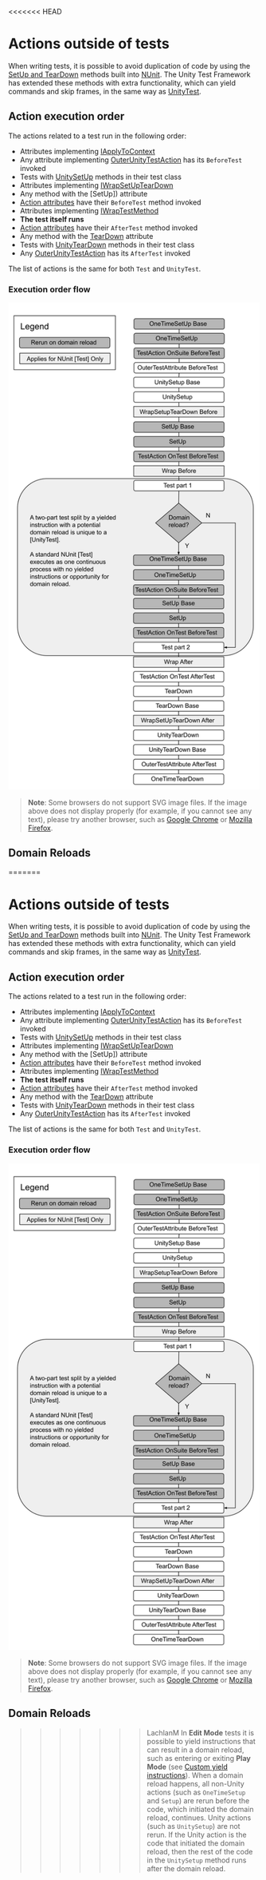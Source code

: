 <<<<<<< HEAD
# Actions outside of tests

When writing tests, it is possible to avoid duplication of code by using the [SetUp and TearDown](https://docs.nunit.org/articles/nunit/technical-notes/usage/SetUp-and-TearDown.html) methods built into [NUnit](http://www.nunit.org/). The Unity Test Framework has extended these methods with extra functionality, which can yield commands and skip frames, in the same way as [UnityTest](./reference-attribute-unitytest.md).

## Action execution order

The actions related to a test run in the following order:

* Attributes implementing [IApplyToContext](https://docs.nunit.org/articles/nunit/extending-nunit/IApplyToContext-Interface.html) 
* Any attribute implementing [OuterUnityTestAction](./reference-outerunitytestaction.md) has its `BeforeTest` invoked
* Tests with [UnitySetUp](./reference-unitysetup-and-unityteardown.md) methods in their test class
* Attributes implementing [IWrapSetUpTearDown](https://docs.nunit.org/articles/nunit/extending-nunit/ICommandWrapper-Interface.html) 
* Any method with the [SetUp]) attribute
* [Action attributes](https://nunit.org/docs/2.6/actionAttributes.html) have their `BeforeTest` method invoked 
* Attributes implementing [IWrapTestMethod](https://docs.nunit.org/articles/nunit/extending-nunit/ICommandWrapper-Interface.html)  
* **The test itself runs**
* [Action attributes](https://nunit.org/docs/2.6/actionAttributes.html) have their `AfterTest` method invoked
* Any method with the [TearDown](https://docs.nunit.org/articles/nunit/technical-notes/usage/SetUp-and-TearDown.html) attribute
* Tests with [UnityTearDown](./reference-unitysetup-and-unityteardown.md) methods in their test class
* Any [OuterUnityTestAction](./reference-outerunitytestaction.md) has its `AfterTest` invoked

The list of actions is the same for both `Test` and `UnityTest`.

### Execution order flow

![Action Execution Order](./images/execution-order-full.svg)

> **Note**: Some browsers do not support SVG image files. If the image above does not display properly (for example, if you cannot see any text), please try another browser, such as [Google Chrome](https://www.google.com/chrome/) or [Mozilla Firefox](https://www.mozilla.org). 

## Domain Reloads

=======
# Actions outside of tests

When writing tests, it is possible to avoid duplication of code by using the [SetUp and TearDown](https://docs.nunit.org/articles/nunit/technical-notes/usage/SetUp-and-TearDown.html) methods built into [NUnit](http://www.nunit.org/). The Unity Test Framework has extended these methods with extra functionality, which can yield commands and skip frames, in the same way as [UnityTest](./reference-attribute-unitytest.md).

## Action execution order

The actions related to a test run in the following order:

* Attributes implementing [IApplyToContext](https://docs.nunit.org/articles/nunit/extending-nunit/IApplyToContext-Interface.html) 
* Any attribute implementing [OuterUnityTestAction](./reference-outerunitytestaction.md) has its `BeforeTest` invoked
* Tests with [UnitySetUp](./reference-unitysetup-and-unityteardown.md) methods in their test class
* Attributes implementing [IWrapSetUpTearDown](https://docs.nunit.org/articles/nunit/extending-nunit/ICommandWrapper-Interface.html) 
* Any method with the [SetUp]) attribute
* [Action attributes](https://nunit.org/docs/2.6/actionAttributes.html) have their `BeforeTest` method invoked 
* Attributes implementing [IWrapTestMethod](https://docs.nunit.org/articles/nunit/extending-nunit/ICommandWrapper-Interface.html)  
* **The test itself runs**
* [Action attributes](https://nunit.org/docs/2.6/actionAttributes.html) have their `AfterTest` method invoked
* Any method with the [TearDown](https://docs.nunit.org/articles/nunit/technical-notes/usage/SetUp-and-TearDown.html) attribute
* Tests with [UnityTearDown](./reference-unitysetup-and-unityteardown.md) methods in their test class
* Any [OuterUnityTestAction](./reference-outerunitytestaction.md) has its `AfterTest` invoked

The list of actions is the same for both `Test` and `UnityTest`.

### Execution order flow

![Action Execution Order](./images/execution-order-full.svg)

> **Note**: Some browsers do not support SVG image files. If the image above does not display properly (for example, if you cannot see any text), please try another browser, such as [Google Chrome](https://www.google.com/chrome/) or [Mozilla Firefox](https://www.mozilla.org). 

## Domain Reloads

>>>>>>> LachlanM
In **Edit Mode** tests it is possible to yield instructions that can result in a domain reload, such as entering or exiting **Play Mode** (see [Custom yield instructions](./reference-custom-yield-instructions.md)). When a domain reload happens, all non-Unity actions (such as `OneTimeSetup` and `Setup`) are rerun before the code, which initiated the domain reload, continues. Unity actions (such as `UnitySetup`) are not rerun. If the Unity action is the code that initiated the domain reload, then the rest of the code in the `UnitySetup` method runs after the domain reload.